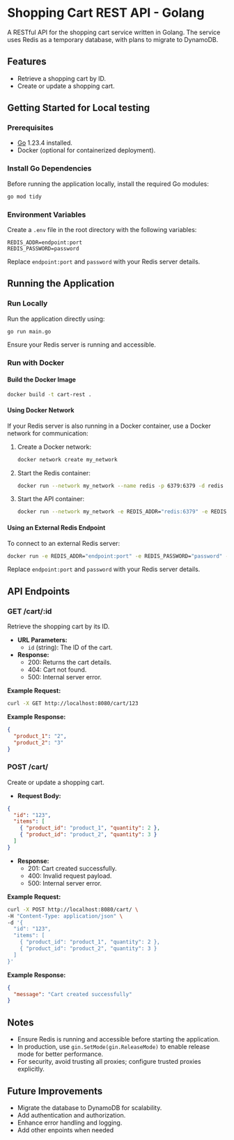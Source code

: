 # Shopping Cart REST API - Golang

A RESTful API for the shopping cart service written in Golang. The service uses Redis as a temporary database, with plans to migrate to DynamoDB.

## Features
- Retrieve a shopping cart by ID.
- Create or update a shopping cart.

## Getting Started for Local testing

### Prerequisites
- [Go](https://golang.org/dl/) 1.23.4 installed.
- Docker (optional for containerized deployment).

### Install Go Dependencies
Before running the application locally, install the required Go modules:
```bash
go mod tidy
```

### Environment Variables
Create a `.env` file in the root directory with the following variables:
```
REDIS_ADDR=endpoint:port
REDIS_PASSWORD=password
```
Replace `endpoint:port` and `password` with your Redis server details.

## Running the Application

### Run Locally
Run the application directly using:
```bash
go run main.go
```
Ensure your Redis server is running and accessible.

### Run with Docker
#### Build the Docker Image
```bash
docker build -t cart-rest .
```

#### Using Docker Network
If your Redis server is also running in a Docker container, use a Docker network for communication:
1. Create a Docker network:
   ```bash
   docker network create my_network
   ```
2. Start the Redis container:
   ```bash
   docker run --network my_network --name redis -p 6379:6379 -d redis
   ```
3. Start the API container:
   ```bash
   docker run --network my_network -e REDIS_ADDR="redis:6379" -e REDIS_PASSWORD="" -p 8080:8080 cart-rest
   ```

#### Using an External Redis Endpoint
To connect to an external Redis server:
```bash
docker run -e REDIS_ADDR="endpoint:port" -e REDIS_PASSWORD="password" -p 8080:8080 cart-rest
```
Replace `endpoint:port` and `password` with your Redis server details.

## API Endpoints

### GET /cart/:id
Retrieve the shopping cart by its ID.
- **URL Parameters:**
  - `id` (string): The ID of the cart.
- **Response:**
  - 200: Returns the cart details.
  - 404: Cart not found.
  - 500: Internal server error.

**Example Request:**
```bash
curl -X GET http://localhost:8080/cart/123
```
**Example Response:**
```json
{
  "product_1": "2",
  "product_2": "3"
}
```

### POST /cart/
Create or update a shopping cart.
- **Request Body:**
```json
{
  "id": "123",
  "items": [
    { "product_id": "product_1", "quantity": 2 },
    { "product_id": "product_2", "quantity": 3 }
  ]
}
```
- **Response:**
  - 201: Cart created successfully.
  - 400: Invalid request payload.
  - 500: Internal server error.

**Example Request:**
```bash
curl -X POST http://localhost:8080/cart/ \
-H "Content-Type: application/json" \
-d '{
  "id": "123",
  "items": [
    { "product_id": "product_1", "quantity": 2 },
    { "product_id": "product_2", "quantity": 3 }
  ]
}'
```
**Example Response:**
```json
{
  "message": "Cart created successfully"
}
```

## Notes
- Ensure Redis is running and accessible before starting the application.
- In production, use `gin.SetMode(gin.ReleaseMode)` to enable release mode for better performance.
- For security, avoid trusting all proxies; configure trusted proxies explicitly.

## Future Improvements
- Migrate the database to DynamoDB for scalability.
- Add authentication and authorization.
- Enhance error handling and logging.
- Add other enpoints when needed